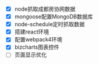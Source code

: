 * [x] node抓取成都房协网数据
* [x] mongoose配置MongoDB数据库
* [x] node-schedule定时抓取数据
* [x] 搭建react环境
* [x] 配置webpack4环境
* [x] bizcharts图表控件
* [ ] 页面显示优化 